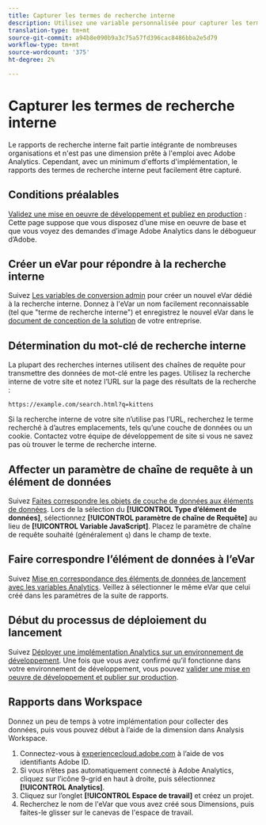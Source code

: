 ```yaml
---
title: Capturer les termes de recherche interne
description: Utilisez une variable personnalisée pour capturer les termes de recherche interne.
translation-type: tm+mt
source-git-commit: a94b8e090b9a3c75a57fd396cac8486bba2e5d79
workflow-type: tm+mt
source-wordcount: '375'
ht-degree: 2%

---
```



# Capturer les termes de recherche interne

Le rapports de recherche interne fait partie intégrante de nombreuses organisations et n&#39;est pas une dimension prête à l&#39;emploi avec Adobe Analytics. Cependant, avec un minimum d&#39;efforts d&#39;implémentation, le rapports des termes de recherche interne peut facilement être capturé.

## Conditions préalables

[Validez une mise en oeuvre de développement et publiez en production](../launch/validate-publish-prod.md) : Cette page suppose que vous disposez d’une mise en oeuvre de base et que vous voyez des demandes d’image Adobe Analytics dans le débogueur d’Adobe.

## Créer un eVar pour répondre à la recherche interne

Suivez [Les variables de conversion admin](/help/admin/admin/conversion-var-admin/conversion-var-admin.md) pour créer un nouvel eVar dédié à la recherche interne. Donnez à l&#39;eVar un nom facilement reconnaissable (tel que &quot;terme de recherche interne&quot;) et enregistrez le nouvel eVar dans le [document de conception de la solution](../prepare/solution-design.md) de votre entreprise.

## Détermination du mot-clé de recherche interne

La plupart des recherches internes utilisent des chaînes de requête pour transmettre des données de mot-clé entre les pages. Utilisez la recherche interne de votre site et notez l’URL sur la page des résultats de la recherche :

`https://example.com/search.html?q=kittens`

Si la recherche interne de votre site n’utilise pas l’URL, recherchez le terme recherché à d’autres emplacements, tels qu’une couche de données ou un cookie. Contactez votre équipe de développement de site si vous ne savez pas où trouver le terme de recherche interne.

## Affecter un paramètre de chaîne de requête à un élément de données

Suivez [Faites correspondre les objets de couche de données aux éléments de données](../launch/layer-to-elements.md). Lors de la sélection du **[!UICONTROL Type d’élément de données]**, sélectionnez **[!UICONTROL paramètre de chaîne de Requête]** au lieu de **[!UICONTROL Variable JavaScript]**. Placez le paramètre de chaîne de requête souhaité (généralement `q`) dans le champ de texte.

## Faire correspondre l’élément de données à l’eVar

Suivez [Mise en correspondance des éléments de données de lancement avec les variables Analytics](../launch/elements-to-variable.md). Veillez à sélectionner le même eVar que celui créé dans les paramètres de la suite de rapports.

## Début du processus de déploiement du lancement

Suivez [Déployer une implémentation Analytics sur un environnement de développement](../launch/deploy-dev.md). Une fois que vous avez confirmé qu’il fonctionne dans votre environnement de développement, vous pouvez [valider une mise en oeuvre de développement et publier sur production](../launch/validate-publish-prod.md).

## Rapports dans Workspace

Donnez un peu de temps à votre implémentation pour collecter des données, puis vous pouvez début à l’aide de la dimension dans Analysis Workspace.

1. Connectez-vous à [experiencecloud.adobe.com](https://experiencecloud.adobe.com) à l’aide de vos identifiants Adobe ID.
2. Si vous n’êtes pas automatiquement connecté à Adobe Analytics, cliquez sur l’icône 9-grid en haut à droite, puis sélectionnez **[!UICONTROL Analytics]**.
3. Cliquez sur l’onglet **[!UICONTROL Espace de travail]** et créez un projet.
4. Recherchez le nom de l&#39;eVar que vous avez créé sous Dimensions, puis faites-le glisser sur le canevas de l&#39;espace de travail.
